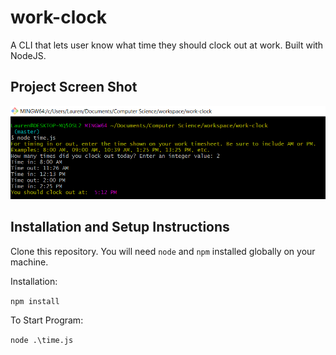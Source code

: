 # work-clock

A CLI that lets user know what time they should clock out at work. Built with NodeJS.

## Project Screen Shot

![Work Clock Demo](docs/work-clock-demo.png)

## Installation and Setup Instructions

Clone this repository. You will need `node` and `npm` installed globally on your machine.

Installation:

`npm install`

To Start Program:

`node .\time.js`
